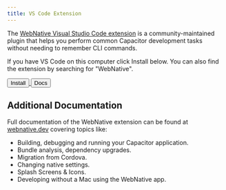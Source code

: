 ```yaml
---
title: VS Code Extension
---
```


<head>
  <title>VS Code Extension</title>
  <meta name="description" content="Using the Ionic/Ionic-Framework VS Code Extension" />
</head>

The [WebNative Visual Studio Code extension](https://marketplace.visualstudio.com/items?itemName=webnative.webnative) is a community-maintained plugin that helps you perform common Capacitor development tasks without needing to remember CLI commands.

If you have VS Code on this computer click Install below. You can also find the extension by searching for "WebNative".

<a href="vscode:extension/webnative.webnative" target="_self">
  <button
    style={{
      color: 'var(--ifm-color-content-inverse)',
      cursor: 'pointer',
      fontWeight: 'bold',
      padding: 16,
      paddingLeft: 32,
      paddingRight: 32,
      border: 0,
      borderRadius: 100,
      backgroundColor: 'var(--ifm-font-color-base)',
    }}
  >Install</button>
</a>
<a href="https://webnative.dev/introduction/getting-started/" target="_self">
  <button
    style={{
      color: 'var(--ifm-font-color-base)',
      cursor: 'pointer',
      fontWeight: 'bold',
      padding: 16,
      paddingLeft: 32,
      paddingRight: 32,
      borderRadius: 100,
      backgroundColor: 'var(--admonition-info-c-bg)',
    }}
  >Docs</button>
</a>

## Additional Documentation

Full documentation of the WebNative extension can be found at [webnative.dev](https://webnative.dev/introduction/getting-started/) covering topics like:

- Building, debugging and running your Capacitor application.
- Bundle analysis, dependency upgrades.
- Migration from Cordova.
- Changing native settings.
- Splash Screens & Icons.
- Developing without a Mac using the WebNative app.
